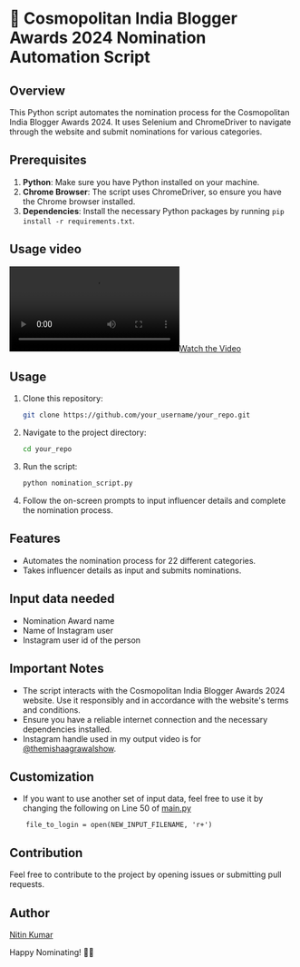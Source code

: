 # 🚀 **Cosmopolitan India Blogger Awards 2024 Nomination Automation Script**

## Overview

This Python script automates the nomination process for the Cosmopolitan India Blogger Awards 2024. It uses Selenium and ChromeDriver to navigate through the website and submit nominations for various categories.

## Prerequisites

1. **Python**: Make sure you have Python installed on your machine.
2. **Chrome Browser**: The script uses ChromeDriver, so ensure you have the Chrome browser installed.
3. **Dependencies**: Install the necessary Python packages by running `pip install -r requirements.txt`.

## Usage video

[![Watch the Video](video/cosmopolitan-award-nomination-automation.mp4)](video/cosmopolitan-award-nomination-automation.mp4)


## Usage

1. Clone this repository:

    ```bash
    git clone https://github.com/your_username/your_repo.git
    ```

2. Navigate to the project directory:

    ```bash
    cd your_repo
    ```

3. Run the script:

    ```bash
    python nomination_script.py
    ```

4. Follow the on-screen prompts to input influencer details and complete the nomination process.

## Features

- Automates the nomination process for 22 different categories.
- Takes influencer details as input and submits nominations.

## Input data needed

- Nomination Award name
- Name of Instagram user
- Instagram user id of the person

## Important Notes

- The script interacts with the Cosmopolitan India Blogger Awards 2024 website. Use it responsibly and in accordance with the website's terms and conditions.
- Ensure you have a reliable internet connection and the necessary dependencies installed.
- Instagram handle used in my output video is for [@themishaagrawalshow](https://www.instagram.com/themishaagrawalshow/).  

## Customization

- If you want to use another set of input data, feel free to use it by changing the following on Line 50 of [main.py](main.py)   
```
    file_to_login = open(NEW_INPUT_FILENAME, 'r+')
```

## Contribution

Feel free to contribute to the project by opening issues or submitting pull requests.

## Author

[Nitin Kumar](https://linkedin.com/in/nitin30kumar/)

Happy Nominating! 🌟✨
